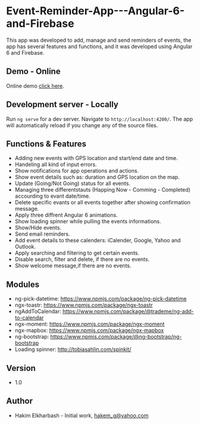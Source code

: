 # Event-Reminder-App---Angular-6-and-Firebase
This app was developed to add, manage and send reminders of events, the app has several features and functions,  and it was developed using Angular 6 and Firebase.

## Demo - Online
Online demo [click here](https://libyapages.net/learn/angular6/EvR/).


## Development server - Locally

Run `ng serve` for a dev server. Navigate to `http://localhost:4200/`. The app will automatically reload if you change any of the source files.

## Functions & Features
- Adding new events with GPS location and start/end date and time.
- Handeling all kind of input errors.
- Show notifications for app operations and actions.
- Show event details such as: duration and GPS location on the map.
- Update (Going/Not Going) status for all events.
- Managing three differentstauts (Happing Now - Comming - Completed) accourding to evant date/time.
- Delete specific evants or all events together after showing confirmation message.
- Apply three diffrent Angular 6 animations.
- Show loading spinner while pulling the events informations.
- Show/Hide events.
- Send email reminders.
- Add event details to these calenders: iCalender, Google, Yahoo and Outlook.
- Apply searching and filtering to get certain events.
- Disable search, filter and delete, if there are no events.
- Show welcome message,if there are no events.


## Modules
- ng-pick-datetime: https://www.npmjs.com/package/ng-pick-datetime
- ngx-toastr: https://www.npmjs.com/package/ngx-toastr
- ngAddToCalendar: https://www.npmjs.com/package/@trademe/ng-add-to-calendar
- ngx-moment: https://www.npmjs.com/package/ngx-moment
- ngx-mapbox: https://www.npmjs.com/package/ngx-mapbox
- ng-bootstrap: https://www.npmjs.com/package/@ng-bootstrap/ng-bootstrap
- Loading spinner: http://tobiasahlin.com/spinkit/

## Version
- 1.0

## Author
- Hakim Elkharbash - Initial work, hakem_g@yahoo.com
